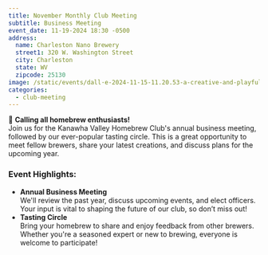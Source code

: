 ```yaml
---
title: November Monthly Club Meeting
subtitle: Business Meeting
event_date: 11-19-2024 18:30 -0500
address:
  name: Charleston Nano Brewery
  street1: 320 W. Washington Street
  city: Charleston
  state: WV
  zipcode: 25130
image: /static/events/dall·e-2024-11-15-11.20.53-a-creative-and-playful-scene-of-people-casting-votes-into-a-large-brewing-kettle-filled-with-wort-in-a-brewery-setting.-the-kettle-is-central-surroun.webp
categories:
  - club-meeting
---
```

<!--StartFragment-->

🍻 **Calling all homebrew enthusiasts!**\
Join us for the Kanawha Valley Homebrew Club's annual business meeting, followed by our ever-popular tasting circle. This is a great opportunity to meet fellow brewers, share your latest creations, and discuss plans for the upcoming year.

### **Event Highlights:**

* **Annual Business Meeting**\
  We'll review the past year, discuss upcoming events, and elect officers. Your input is vital to shaping the future of our club, so don’t miss out!
* **Tasting Circle**\
  Bring your homebrew to share and enjoy feedback from other brewers. Whether you're a seasoned expert or new to brewing, everyone is welcome to participate!

<!--EndFragment-->